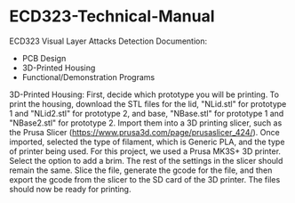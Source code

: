 # ECD323-Technical-Manual
ECD323 Visual Layer Attacks Detection Documention:
- PCB Design
- 3D-Printed Housing
- Functional/Demonstration Programs

3D-Printed Housing:
First, decide which prototype you will be printing. To print the housing, download the STL files for the lid, "NLid.stl" for prototype 1 and "NLid2.stl" for prototype 2, and base, "NBase.stl" for prototype 1 and "NBase2.stl" for prototype 2. Import them into a 3D printing slicer, such as the Prusa Slicer (https://www.prusa3d.com/page/prusaslicer_424/). Once imported, selected the type of filament, which is Generic PLA, and the type of printer being used. For this project, we used a Prusa MK3S+ 3D printer. Select the option to add a brim. The rest of the settings in the slicer should remain the same. Slice the file, generate the gcode for the file, and then export the gcode from the slicer to the SD card of the 3D printer. The files should now be ready for printing. 


